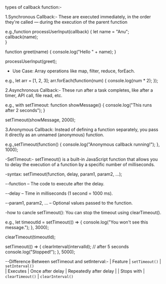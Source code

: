 types of callback function:-

1.Synchronous Callback:-
These are executed immediately, in the order they're called — during the execution of the parent function

e.g.,function processUserInput(callback) {
  let name = "Anu";
  callback(name);  
}

function greet(name) {
  console.log("Hello " + name);
}

processUserInput(greet);

- Use Case: Array operations like map, filter, reduce, forEach.

e.g., let arr = [1, 2, 3];
arr.forEach(function(num) {
  console.log(num * 2);
});


2.Asynchronous Callback:-
These run after a task completes, like after a timer, API call, file read, etc.

e.g., with setTimeout:
    function showMessage() {
  console.log("This runs after 2 seconds");
}

setTimeout(showMessage, 2000);


3.Anonymous Callback:
Instead of defining a function separately, you pass it directly as an unnamed (anonymous) function.

e.g.,setTimeout(function() {
  console.log("Anonymous callback running!");
}, 1000);



-SetTimeout:-
setTimeout() is a built-in JavaScript function that allows you to delay the execution of a function by a specific number of milliseconds.

-syntax:
setTimeout(function, delay, param1, param2, ...);

--function – The code to execute after the delay.

--delay – Time in milliseconds (1 second = 1000 ms).

--param1, param2, ... – Optional values passed to the function.

-how to cancle setTimeout():
You can stop the timeout using clearTimeout().

e.g., let timeoutId = setTimeout(() => {
  console.log("You won't see this message.");
}, 3000);

clearTimeout(timeoutId); 

setTimeout(() => {
  clearInterval(intervalId); // after 5 seconds
  console.log("Stopped!");
}, 5000);


--Difference Between setTimeout and setInterval:-
| Feature    | `setTimeout()`   | `setInterval()`  
| Executes   | Once after delay | Repeatedly after delay |
| Stops with | `clearTimeout()` | `clearInterval()` 

